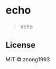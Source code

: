 # echo
<!--
[![Go Report Card](https://goreportcard.com/badge/github.com/zcong1993/echo)](https://goreportcard.com/report/github.com/zcong1993/echo)
-->

> echo 

## License

MIT &copy; zcong1993
